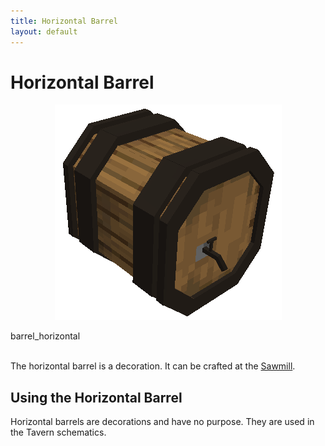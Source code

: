 ```yaml
---
title: Horizontal Barrel
layout: default
---
```

# Horizontal Barrel  

<div class="infobox box text-center">
    <p style="text-align:center;"><img src="../../assets/images/items/barrel_horizontal.png" alt="Horizontal Barrel"></p>
    <recipe>barrel_horizontal</recipe>
</div>
<br>

The horizontal barrel is a decoration. It can be crafted at the [Sawmill](../../source/buildings/sawmill).
<br>

## Using the Horizontal Barrel

Horizontal barrels are decorations and have no purpose. They are used in the Tavern schematics.
